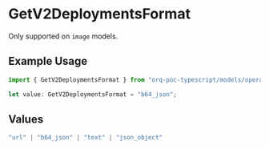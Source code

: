 # GetV2DeploymentsFormat

Only supported on `image` models.

## Example Usage

```typescript
import { GetV2DeploymentsFormat } from "orq-poc-typescript/models/operations";

let value: GetV2DeploymentsFormat = "b64_json";
```

## Values

```typescript
"url" | "b64_json" | "text" | "json_object"
```